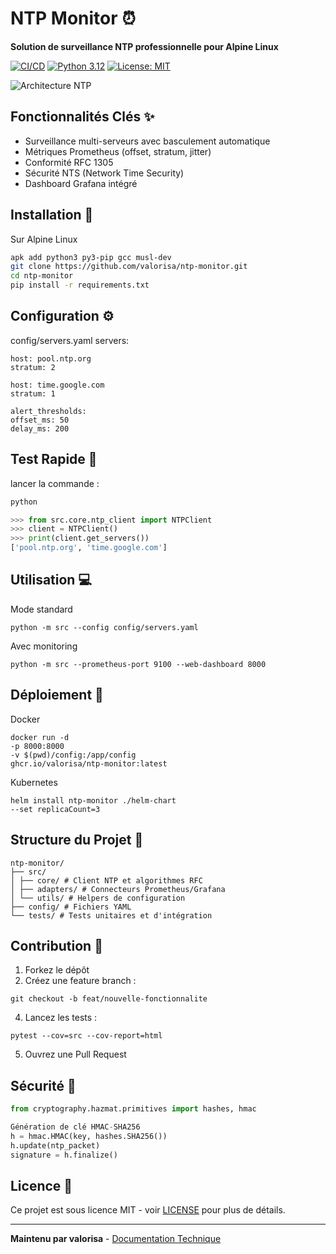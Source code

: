 # NTP Monitor ⏰
**Solution de surveillance NTP professionnelle pour Alpine Linux**

[![CI/CD](https://github.com/valorisa/ntp-monitor/actions/workflows/ci.yml/badge.svg)](https://github.com/valorisa/ntp-monitor/actions)
[![Python 3.12](https://img.shields.io/badge/python-3.12-blue)](https://www.python.org/)
[![License: MIT](https://img.shields.io/badge/license-MIT-red)](https://opensource.org/licenses/MIT)

![Architecture NTP](https://via.placeholder.com/800x400.png?text=NTP+Monitoring+Architecture)

## Fonctionnalités Clés ✨
- Surveillance multi-serveurs avec basculement automatique
- Métriques Prometheus (offset, stratum, jitter)
- Conformité RFC 1305
- Sécurité NTS (Network Time Security)
- Dashboard Grafana intégré

## Installation 🚀
Sur Alpine Linux
```bash
apk add python3 py3-pip gcc musl-dev
git clone https://github.com/valorisa/ntp-monitor.git
cd ntp-monitor
pip install -r requirements.txt
```


## Configuration ⚙️
config/servers.yaml
servers:
```
host: pool.ntp.org
stratum: 2

host: time.google.com
stratum: 1

alert_thresholds:
offset_ms: 50
delay_ms: 200
```

## Test Rapide 🧪
lancer la commande : 
```bash
python
```

```python
>>> from src.core.ntp_client import NTPClient
>>> client = NTPClient()
>>> print(client.get_servers())
['pool.ntp.org', 'time.google.com']

```


## Utilisation 💻
Mode standard
```
python -m src --config config/servers.yaml
```

Avec monitoring
```
python -m src --prometheus-port 9100 --web-dashboard 8000
```

## Déploiement 🐳
Docker
```
docker run -d
-p 8000:8000
-v $(pwd)/config:/app/config
ghcr.io/valorisa/ntp-monitor:latest
```
Kubernetes
```
helm install ntp-monitor ./helm-chart
--set replicaCount=3
```


## Structure du Projet 📂
```
ntp-monitor/
├── src/
│ ├── core/ # Client NTP et algorithmes RFC
│ ├── adapters/ # Connecteurs Prometheus/Grafana
│ └── utils/ # Helpers de configuration
├── config/ # Fichiers YAML
└── tests/ # Tests unitaires et d'intégration
```

## Contribution 🤝
1. Forkez le dépôt
2. Créez une feature branch :
```
git checkout -b feat/nouvelle-fonctionnalite
```
4. Lancez les tests :
```
pytest --cov=src --cov-report=html
```
5. Ouvrez une Pull Request

## Sécurité 🔐
```python
from cryptography.hazmat.primitives import hashes, hmac

Génération de clé HMAC-SHA256
h = hmac.HMAC(key, hashes.SHA256())
h.update(ntp_packet)
signature = h.finalize()
```

## Licence 📄
Ce projet est sous licence MIT - voir [LICENSE](LICENSE) pour plus de détails.

---
**Maintenu par valorisa** - [Documentation Technique](docs/API.md)

